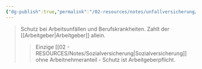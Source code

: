 ```yaml
---
{"dg-publish":true,"permalink":"/02-resources/notes/unfallversicherung/","tags":["sozialversicherung/arbeit"],"noteIcon":"","updated":"2025-09-05T10:12:32.447+02:00"}
---
```


>Schutz bei Arbeitsunfällen und Berufskrankheiten. Zahlt der [[Arbeitgeber\|Arbeitgeber]] allein.
>>Einzige [[02 - RESOURCES/Notes/Sozialversicherung\|Sozialversicherung]] ohne Arbeitnehmeranteil - Schutz ist Arbeitgeberpflicht.